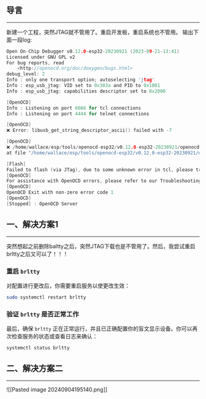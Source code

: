 ## 导言
---
新建一个工程，突然JTAG就不管用了。重启开发板，重启系统也不管用。
输出下面一段log:
```c
Open On-Chip Debugger v0.12.0-esp32-20230921 (2023-09-21-13:41)
Licensed under GNU GPL v2
For bug reports, read
	<http://openocd.org/doc/doxygen/bugs.html>
debug_level: 2
Info : only one transport option; autoselecting 'jtag'
Info : esp_usb_jtag: VID set to 0x303a and PID to 0x1001
Info : esp_usb_jtag: capabilities descriptor set to 0x2000

[OpenOCD]
Info : Listening on port 6666 for tcl connections
Info : Listening on port 4444 for telnet connections

[OpenOCD]
❌ Error: libusb_get_string_descriptor_ascii() failed with -7

[OpenOCD]
❌ /home/wallace/esp/tools/openocd-esp32/v0.12.0-esp32-20230921/openocd-esp32/share/openocd/scripts/target/esp_common.cfg:9: Error: 
at file "/home/wallace/esp/tools/openocd-esp32/v0.12.0-esp32-20230921/openocd-esp32/share/openocd/scripts/target/esp_common.cfg", line 9

[Flash]
Failed to flash (via JTag), due to some unknown error in tcl, please try to relaunch open-ocd
[OpenOCD]
For assistance with OpenOCD errors, please refer to our Troubleshooting FAQ: <https://github.com/espressif/openocd-esp32/wiki/Troubleshooting-FAQ>
[OpenOCD]
OpenOCD Exit with non-zero error code 1
[OpenOCD]
[Stopped] : OpenOCD Server
```

## 一、解决方案1
---
突然想起之前删除baltty之后，突然JTAG下载也是不管用了。然后，我尝试重启brltty之后又可以了！！！
### 重启 `brltty`
对配置进行更改后，你需要重启服务以使更改生效：
```bash
sudo systemctl restart brltty
```
### 验证 `brltty` 是否正常工作
最后，确保 `brltty` 正在正常运行，并且已正确配置你的盲文显示设备。你可以再次检查服务的状态或查看日志来确认：
```bash
systemctl status brltty
```
## 二、解决方案二
---
![[Pasted image 20240904195140.png]]